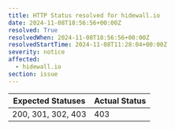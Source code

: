 ```yaml
---
title: HTTP Status resolved for hidewall.io
date: 2024-11-08T18:56:56+00:00Z
resolved: True
resolvedWhen: 2024-11-08T18:56:56+00:00Z
resolvedStartTime: 2024-11-08T11:28:04+00:00Z
severity: notice
affected:
  - hidewall.io
section: issue
---
```


| Expected Statuses | Actual Status  |
|-------------------|----------------|
| 200, 301, 302, 403 | 403 |
